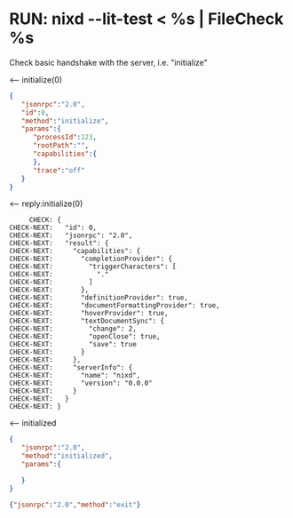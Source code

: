 # RUN: nixd --lit-test < %s | FileCheck %s

Check basic handshake with the server, i.e. "initialize"

<-- initialize(0)

```json
{
   "jsonrpc":"2.0",
   "id":0,
   "method":"initialize",
   "params":{
      "processId":123,
      "rootPath":"",
      "capabilities":{
      },
      "trace":"off"
   }
}
```

<-- reply:initialize(0)

```
     CHECK: {
CHECK-NEXT:   "id": 0,
CHECK-NEXT:   "jsonrpc": "2.0",
CHECK-NEXT:   "result": {
CHECK-NEXT:     "capabilities": {
CHECK-NEXT:       "completionProvider": {
CHECK-NEXT:         "triggerCharacters": [
CHECK-NEXT:           "."
CHECK-NEXT:         ]
CHECK-NEXT:       },
CHECK-NEXT:       "definitionProvider": true,
CHECK-NEXT:       "documentFormattingProvider": true,
CHECK-NEXT:       "hoverProvider": true,
CHECK-NEXT:       "textDocumentSync": {
CHECK-NEXT:         "change": 2,
CHECK-NEXT:         "openClose": true,
CHECK-NEXT:         "save": true
CHECK-NEXT:       }
CHECK-NEXT:     },
CHECK-NEXT:     "serverInfo": {
CHECK-NEXT:       "name": "nixd",
CHECK-NEXT:       "version": "0.0.0"
CHECK-NEXT:     }
CHECK-NEXT:   }
CHECK-NEXT: }
```

<-- initialized

```json
{
   "jsonrpc":"2.0",
   "method":"initialized",
   "params":{

   }
}
```


```json
{"jsonrpc":"2.0","method":"exit"}
```
